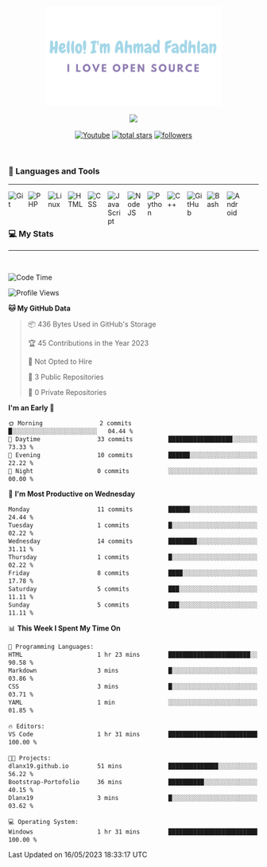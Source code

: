 <p align="center"><a href="https://github.com/dlanx19"><img height=200px alt="Hello, I'm Ahmad Fadhlan. I Love Open Source" src="img/banner.png" /></a></p>

<p align="center">
  <!-- Typing SVG by DenverCoder1 - https://github.com/DenverCoder1/readme-typing-svg -->
  <a href="https://github.com/DenverCoder1/readme-typing-svg">
    <img src="https://readme-typing-svg.demolab.com/?lines=Back-end%20web%20and%20app%20developer;Newbie%20Programmers;Always%20learning%20new%20things&font=Fira%20Code&center=true&width=440&height=45&color=ABC4AA&Center=true&pause=1000&size=22" /></a>
</p>

<p align="center">
  <a href="https://www.youtube.com/channel/UCVcGXQ53sXcKaosNXwamy6Q?sub_confirmation=1"><img alt="Youtube" title="Youtube" src="https://img.shields.io/badge/-Subscribe-red?style=for-the-badge&logo=youtube&logoColor=white"/></a>
  <a href="https://github.com/Dlanx19?tab=repositories&sort=stargazers">
    <img alt="total stars" title="Total stars on GitHub" src="https://custom-icon-badges.demolab.com/github/stars/Dlanx19?color=55960c&style=for-the-badge&labelColor=488207&logo=star"/></a>
  <a href="https://github.com/Dlanx19?tab=followers">
    <img alt="followers" title="Follow me on Github" src="https://custom-icon-badges.demolab.com/github/followers/Dlanx19?color=236ad3&labelColor=1155ba&style=for-the-badge&logo=person-add&label=Follow&logoColor=white"/></a>
</p>
<br>

### 🧰 Languages and Tools

---

<img align="left" alt="Git" width="30px" style="padding-right:10px;" src="https://cdn.jsdelivr.net/gh/devicons/devicon/icons/git/git-original.svg" />
<img align="left" alt="PHP" width="30px" style="padding-right:10px;" src="https://cdn.jsdelivr.net/gh/devicons/devicon/icons/php/php-plain.svg" />
<img align="left" alt="Linux" width="30px" style="padding-right:10px;" src="https://cdn.jsdelivr.net/gh/devicons/devicon/icons/linux/linux-original.svg" />
<img align="left" alt="HTML" width="30px" style="padding-right:10px;" src="https://cdn.jsdelivr.net/gh/devicons/devicon/icons/html5/html5-plain.svg" />
<img align="left" alt="CSS" width="30px" style="padding-right:10px;" src="https://cdn.jsdelivr.net/gh/devicons/devicon/icons/css3/css3-plain.svg" />
<img align="left" alt="JavaScript" width="30px" style="padding-right:10px;" src="https://cdn.jsdelivr.net/gh/devicons/devicon/icons/javascript/javascript-plain.svg" />
<img align="left" alt="NodeJS" width="30px" style="padding-right:10px;" src="https://cdn.jsdelivr.net/gh/devicons/devicon/icons/vscode/vscode-original.svg" />
<img align="left" alt="Python" width="30px" style="padding-right:10px;" src="https://cdn.jsdelivr.net/gh/devicons/devicon/icons/python/python-plain.svg" />
<img align="left" alt="C++" width="30px" style="padding-right:10px;" src="https://cdn.jsdelivr.net/gh/devicons/devicon/icons/cplusplus/cplusplus-line.svg" />
<img align="left" alt="GitHub" width="30px" style="padding-right:10px;" src="https://cdn.jsdelivr.net/gh/devicons/devicon/icons/github/github-original.svg" />
<img align="left" alt="Bash" width="30px" style="padding-right:10px;" src="https://cdn.jsdelivr.net/gh/devicons/devicon/icons/bash/bash-original.svg" />
<img align="left" alt="Android" width="30px" style="padding-right:10px;" src="https://cdn.jsdelivr.net/gh/devicons/devicon/icons/android/android-plain.svg" />
<br>
<br>
<br>

### 💻 My Stats

---

<br>

<!--START_SECTION:waka-->
![Code Time](http://img.shields.io/badge/Code%20Time-3%20hrs%2052%20mins-blue)

![Profile Views](http://img.shields.io/badge/Profile%20Views-1-blue)

**🐱 My GitHub Data** 

> 📦 436 Bytes Used in GitHub's Storage 
 > 
> 🏆 45 Contributions in the Year 2023
 > 
> 🚫 Not Opted to Hire
 > 
> 📜 3 Public Repositories 
 > 
> 🔑 0 Private Repositories 
 > 
**I'm an Early 🐤** 

```text
🌞 Morning                2 commits           █░░░░░░░░░░░░░░░░░░░░░░░░   04.44 % 
🌆 Daytime                33 commits          ██████████████████░░░░░░░   73.33 % 
🌃 Evening                10 commits          ██████░░░░░░░░░░░░░░░░░░░   22.22 % 
🌙 Night                  0 commits           ░░░░░░░░░░░░░░░░░░░░░░░░░   00.00 % 
```
📅 **I'm Most Productive on Wednesday** 

```text
Monday                   11 commits          ██████░░░░░░░░░░░░░░░░░░░   24.44 % 
Tuesday                  1 commits           █░░░░░░░░░░░░░░░░░░░░░░░░   02.22 % 
Wednesday                14 commits          ████████░░░░░░░░░░░░░░░░░   31.11 % 
Thursday                 1 commits           █░░░░░░░░░░░░░░░░░░░░░░░░   02.22 % 
Friday                   8 commits           ████░░░░░░░░░░░░░░░░░░░░░   17.78 % 
Saturday                 5 commits           ███░░░░░░░░░░░░░░░░░░░░░░   11.11 % 
Sunday                   5 commits           ███░░░░░░░░░░░░░░░░░░░░░░   11.11 % 
```


📊 **This Week I Spent My Time On** 

```text
💬 Programming Languages: 
HTML                     1 hr 23 mins        ███████████████████████░░   90.58 % 
Markdown                 3 mins              █░░░░░░░░░░░░░░░░░░░░░░░░   03.86 % 
CSS                      3 mins              █░░░░░░░░░░░░░░░░░░░░░░░░   03.71 % 
YAML                     1 min               ░░░░░░░░░░░░░░░░░░░░░░░░░   01.85 % 

🔥 Editors: 
VS Code                  1 hr 31 mins        █████████████████████████   100.00 % 

🐱‍💻 Projects: 
dlanx19.github.io        51 mins             ██████████████░░░░░░░░░░░   56.22 % 
Bootstrap-Portofolio     36 mins             ██████████░░░░░░░░░░░░░░░   40.15 % 
Dlanx19                  3 mins              █░░░░░░░░░░░░░░░░░░░░░░░░   03.62 % 

💻 Operating System: 
Windows                  1 hr 31 mins        █████████████████████████   100.00 % 
```


 Last Updated on 16/05/2023 18:33:17 UTC
<!--END_SECTION:waka-->
